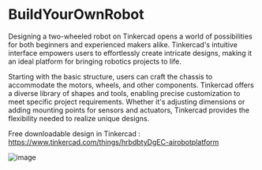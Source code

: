 # BuildYourOwnRobot

Designing a two-wheeled robot on Tinkercad opens a world of possibilities for both beginners and experienced makers alike. Tinkercad's intuitive interface empowers users to effortlessly create intricate designs, making it an ideal platform for bringing robotics projects to life.

Starting with the basic structure, users can craft the chassis to accommodate the motors, wheels, and other components. Tinkercad offers a diverse library of shapes and tools, enabling precise customization to meet specific project requirements. Whether it's adjusting dimensions or adding mounting points for sensors and actuators, Tinkercad provides the flexibility needed to realize unique designs.

Free downloadable design in Tinkercad :  https://www.tinkercad.com/things/hrbdbtyDgEC-airobotplatform

![image](https://github.com/EhbAIGit/BuildYourOwnRobot/assets/74420584/90d1bc29-f0f3-4d4e-a446-6d2112df9fa9)
